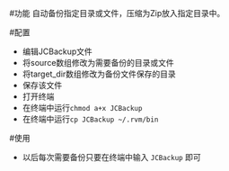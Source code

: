 #功能
自动备份指定目录或文件，压缩为Zip放入指定目录中。

#配置
* 编辑JCBackup文件
* 将source数组修改为需要备份的目录或文件
* 将target_dir数组修改为备份文件保存的目录
* 保存该文件
* 打开终端
* 在终端中运行`chmod a+x JCBackup`
* 在终端中运行`cp JCBackup ~/.rvm/bin`

#使用
* 以后每次需要备份只要在终端中输入 `JCBackup` 即可
